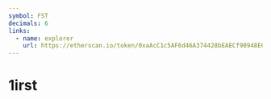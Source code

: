 ```yaml
---
symbol: FST
decimals: 6
links:
  - name: explorer
    url: https://etherscan.io/token/0xaAcC1c5AF6d46A374428bEAECf90948EC5322eA3
---
```


# 1irst
